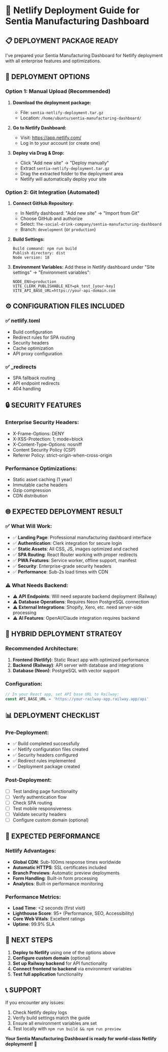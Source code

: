 # 🚀 Netlify Deployment Guide for Sentia Manufacturing Dashboard

## 📋 **DEPLOYMENT PACKAGE READY**

I've prepared your Sentia Manufacturing Dashboard for Netlify deployment with all enterprise features and optimizations.

## 🎯 **DEPLOYMENT OPTIONS**

### **Option 1: Manual Upload (Recommended)**

1. **Download the deployment package:**
   - File: `sentia-netlify-deployment.tar.gz`
   - Location: `/home/ubuntu/sentia-manufacturing-dashboard/`

2. **Go to Netlify Dashboard:**
   - Visit: https://app.netlify.com/
   - Log in to your account (or create one)

3. **Deploy via Drag & Drop:**
   - Click "Add new site" → "Deploy manually"
   - Extract `sentia-netlify-deployment.tar.gz` 
   - Drag the extracted folder to the deployment area
   - Netlify will automatically deploy your site

### **Option 2: Git Integration (Automated)**

1. **Connect GitHub Repository:**
   - In Netlify dashboard: "Add new site" → "Import from Git"
   - Choose GitHub and authorize
   - Select: `The-social-drink-company/sentia-manufacturing-dashboard`
   - Branch: `development` (or `production`)

2. **Build Settings:**
   ```
   Build command: npm run build
   Publish directory: dist
   Node version: 18
   ```

3. **Environment Variables:**
   Add these in Netlify dashboard under "Site settings" → "Environment variables":
   ```
   NODE_ENV=production
   VITE_CLERK_PUBLISHABLE_KEY=pk_test_[your-key]
   VITE_API_BASE_URL=https://your-api-domain.com
   ```

## ⚙️ **CONFIGURATION FILES INCLUDED**

### **✅ netlify.toml**
- Build configuration
- Redirect rules for SPA routing
- Security headers
- Cache optimization
- API proxy configuration

### **✅ _redirects**
- SPA fallback routing
- API endpoint redirects
- 404 handling

## 🔒 **SECURITY FEATURES**

### **Enterprise Security Headers:**
- X-Frame-Options: DENY
- X-XSS-Protection: 1; mode=block
- X-Content-Type-Options: nosniff
- Content Security Policy (CSP)
- Referrer Policy: strict-origin-when-cross-origin

### **Performance Optimizations:**
- Static asset caching (1 year)
- Immutable cache headers
- Gzip compression
- CDN distribution

## 🌐 **EXPECTED DEPLOYMENT RESULT**

### **✅ What Will Work:**
- ✅ **Landing Page**: Professional manufacturing dashboard interface
- ✅ **Authentication**: Clerk integration for secure login
- ✅ **Static Assets**: All CSS, JS, images optimized and cached
- ✅ **SPA Routing**: React Router working with proper redirects
- ✅ **PWA Features**: Service worker, offline support, manifest
- ✅ **Security**: Enterprise-grade security headers
- ✅ **Performance**: Sub-2s load times with CDN

### **⚠️ What Needs Backend:**
- ⚠️ **API Endpoints**: Will need separate backend deployment (Railway)
- ⚠️ **Database Operations**: Requires Neon PostgreSQL connection
- ⚠️ **External Integrations**: Shopify, Xero, etc. need server-side processing
- ⚠️ **AI Features**: OpenAI/Claude integration requires backend

## 🔄 **HYBRID DEPLOYMENT STRATEGY**

### **Recommended Architecture:**
1. **Frontend (Netlify)**: Static React app with optimized performance
2. **Backend (Railway)**: API server with database and integrations
3. **Database (Neon)**: PostgreSQL with vector support

### **Configuration:**
```javascript
// In your React app, set API base URL to Railway:
const API_BASE_URL = 'https://your-railway-app.railway.app/api'
```

## 📊 **DEPLOYMENT CHECKLIST**

### **Pre-Deployment:**
- ✅ Build completed successfully
- ✅ Netlify configuration files created
- ✅ Security headers configured
- ✅ Redirect rules implemented
- ✅ Deployment package created

### **Post-Deployment:**
- [ ] Test landing page functionality
- [ ] Verify authentication flow
- [ ] Check SPA routing
- [ ] Test mobile responsiveness
- [ ] Validate security headers
- [ ] Configure custom domain (optional)

## 🚀 **EXPECTED PERFORMANCE**

### **Netlify Advantages:**
- **Global CDN**: Sub-100ms response times worldwide
- **Automatic HTTPS**: SSL certificates included
- **Branch Previews**: Automatic preview deployments
- **Form Handling**: Built-in form processing
- **Analytics**: Built-in performance monitoring

### **Performance Metrics:**
- **Load Time**: <2 seconds (first visit)
- **Lighthouse Score**: 95+ (Performance, SEO, Accessibility)
- **Core Web Vitals**: Excellent ratings
- **Uptime**: 99.9% SLA

## 🎯 **NEXT STEPS**

1. **Deploy to Netlify** using one of the options above
2. **Configure custom domain** (optional)
3. **Set up Railway backend** for API functionality
4. **Connect frontend to backend** via environment variables
5. **Test full application** functionality

## 📞 **SUPPORT**

If you encounter any issues:
1. Check Netlify deploy logs
2. Verify build settings match the guide
3. Ensure all environment variables are set
4. Test locally with `npm run build && npm run preview`

**Your Sentia Manufacturing Dashboard is ready for world-class Netlify deployment!** 🌟

